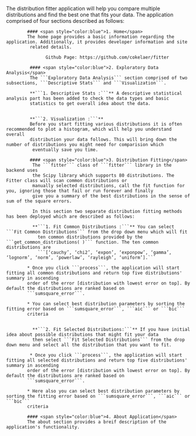 The distribution fitter application will help you compare multiple distributions and 
			   find the best one that fits your data. The application comprised of four sections described as follows:


			#### <span style="color:blue">1. Home</span>
			The home page provides a basic information regarding the application. Additionally, it provides developer information and site
			 related details.

				   Github Page: https://github.com/cokelaer/fitter

			 #### <span style="color:blue">2. Exploratory Data Analysis</span>
			 The ```Exploratory Data Analysis``` section comprised of two subsections, ```Descriptive Stats``` and ```Visualization```.

			 **```1. Descriptive Stats :```** A descriptive statistical analysis part has been added to check the data types and basic
			 statistics to get overall idea about the data.


			 **```2. Visualization :```**
			 Before you start fitting various distributions it is often recommended to plot a histogram, which will help you understand overall
			 distribution your data follows. This will bring down the number of distributions you might need for comparision which
			  eventually save you time.

			 #### <span style="color:blue">3. Distribution Fitting</span>
			  The ```fitter``` class of ```fitter``` library in the backend uses
			  the Scipy library which supports 80 distributions. The Fitter class will scan common distributions or
			  manually selected distributions, call the fit function for you, ignoring those that fail or run forever and finally
			  give you a summary of the best distributions in the sense of sum of the square errors.  

			  In this section two separate distribution fitting methods has been deployed which are described as follows:  

			  **```1. Fit Common Distributions :```** You can select ```Fit Common Distributions``` from the drop down menu which will fit
			    ten common distributions provided by the  ```get_common_distributions( )``` function. The ten common distributions are
			    ```[‘cauchy’, ‘chi2’, ‘expon’, ‘exponpow’, ‘gamma’, ‘lognorm’, ‘norm’, ‘powerlaw’, ‘rayleigh’, ‘uniform’].```

			* Once you click ```process```, the application will start fitting all common distributions and return top five distributions' summary in ascending 
			order of the error [distribution with lowest error on top]. By default the distributions are ranked based on 
			```sumsquare_error```. 

			* You can select best distribution parameters by sorting the fitting error based on ```sumsquare_error```, ```aic``` or ```bic```
			criteria


			  **```2. Fit Selected Distributions:```** If you have initial idea about possible distributions that might fit your data
			  then select ```Fit Selected Distributions``` from the drop down menu and select all the distribution that you want to fit.  

			 * Once you click ```process```, the application will start fitting all selected distributions and return top five distributions' summary in ascending 
			order of the error [distribution with lowest error on top]. By default the distributions are ranked based on 
			```sumsquare_error```. 

			* Here also you can select best distribution parameters by sorting the fitting error based on ```sumsquare_error```, ```aic``` or ```bic```
			criteria

			#### <span style="color:blue">4. About Application</span>
			The about section provides a breif description of the application's functionality.  
